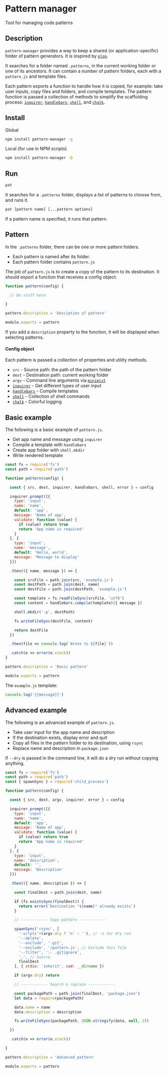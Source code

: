 
# Pattern manager

Tool for managing code patterns

## Description

`pattern-manager` provides a way to keep a shared (or application-specific) folder of pattern generators. It is inspired by [`plop`](https://github.com/amwmedia/plop).

It searches for a folder named `.patterns`, in the current working folder or one of its ancestors. It can contain a number of pattern folders, each with a `pattern.js` and template files.

Each pattern exports a function to handle how it is copied, for example: take user inputs, copy files and folders, and compile templates. The pattern function is passed a collection of methods to simplify the scaffolding process: [`inquirer`](https://github.com/SBoudrias/Inquirer.js),  [`handlebars`](https://github.com/wycats/handlebars.js), [`shell`](https://github.com/shelljs/shelljs), and [`chalk`](https://github.com/chalk/chalk).

## Install

Global

```bash
npm install pattern-manager -g
```

Local (for use in NPM scripts)

```bash
npm install pattern-manager -D
```

## Run

```bash
pat
```

It searches for a `.patterns` folder, displays a list of patterns to choose from, and runs it.

```bash
pat [pattern name] [...pattern options]
```

If a pattern name is specified, it runs that pattern.

## Pattern

In the `.patterns` folder, there can be one or more pattern folders.

- Each pattern is named after its folder.
- Each pattern folder contains `pattern.js`

The job of `pattern.js` is to create a copy of the pattern to its destination. It should export a function that receives a config object.

```js
function pattern(config) {

  // Do stuff here

}

pattern.description = 'Desciption of pattern'

module.exports = pattern
```

If you add a `description` property to the function, it will be displayed when selecting patterns.


#### Config object

Each pattern is passed a collection of properties and utility methods.

- `src` - Source path: the path of the pattern folder
- `dest` - Destination path: current working folder
- `argv` - Command line arguments via [`minimist`](https://github.com/substack/minimist)
- [`inquirer`](https://github.com/SBoudrias/Inquirer.js) - Get different types of user input
- [`handlebars`](https://github.com/wycats/handlebars.js) - Compile templates
- [`shell`](https://github.com/shelljs/shelljs) - Collection of shell commands
- [`chalk`](https://github.com/chalk/chalk) - Colorful logging


## Basic example

The following is a basic example of `pattern.js`.

- Get app name and message using `inquirer`
- Compile a template with `handlebars`
- Create app folder with `shell.mkdir`
- Write rendered template

```js
const fs = require('fs')
const path = require('path')

function pattern(config) {

  const { src, dest, inquirer, handlebars, shell, error } = config

  inquirer.prompt([{
    type: 'input',
    name: 'name',
    default: 'app',
    message: 'Name of app',
    validate: function (value) {
      if (value) return true
      return 'App name is required'
    }
  }, {
    type: 'input',
    name: 'message',
    default: 'Hello, world',
    message: 'Message to display'
  }])

  .then(({ name, message }) => {

    const srcFile = path.join(src, 'example.js')
    const destPath = path.join(dest, name)
    const destFile = path.join(destPath, 'example.js')

    const template = fs.readFileSync(srcFile, 'utf8')
    const content = handlebars.compile(template)({ message })

    shell.mkdir('-p', destPath)

    fs.writeFileSync(destFile, content)

    return destFile
  })

  .then(file => console.log(`Wrote to ${file}`))

  .catch(e => error(e.stack))
}

pattern.description = 'Basic pattern'

module.exports = pattern
```

The `example.js` template:

```js
console.log('{{message}}')
```

## Advanced example

The following is an advanced example of `pattern.js`.

- Take user input for the app name and description
- If the destination exists, display error and quit
- Copy all files in the pattern folder to its destination, using `rsync`
- Replace name and description in `package.json`

If `--dry` is passed in the command line, it will do a dry run without copying anything.

```js
const fs = require('fs')
const path = require('path')
const { spawnSync } = require('child_process')

function pattern(config) {

  const { src, dest, argv, inquirer, error } = config

  inquirer.prompt([{
    type: 'input',
    name: 'name',
    default: 'app',
    message: 'Name of app',
    validate: function (value) {
      if (value) return true
      return 'App name is required'
    }
  }, {
    type: 'input',
    name: 'description',
    default: '',
    message: 'Description'
  }])

  .then(({ name, description }) => {

    const finalDest = path.join(dest, name)

    if (fs.existsSync(finalDest)) {
      return error(`Destination "${name}" already exists`)
    }

    // ------------ Copy pattern ------------

    spawnSync('rsync', [
      '-vrlptz'+(argv.dry ? 'n' : ''), // -n for dry run
      '--delete',
      '--exclude', '.git',
      '--exclude', '/pattern.js', // Exclude this file
      '--filter', ':- .gitignore',
      '.', // Source
      finalDest
    ], { stdio: 'inherit', cwd: __dirname })

    if (argv.dry) return

    // ------------ Search & replace ------------

    const packagePath = path.join(finalDest, 'package.json')
    let data = require(packagePath)

    data.name = name
    data.description = description

    fs.writeFileSync(packagePath, JSON.stringify(data, null, 2))

  })

  .catch(e => error(e.stack))

}

pattern.description = 'Advanced pattern'

module.exports = pattern
```